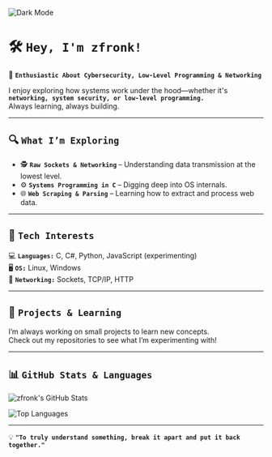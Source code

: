 <!-- Dark Theme Badge -->
![Dark Mode](https://img.shields.io/badge/MODE-DARK-%23000000?style=for-the-badge&logo=github)

# 🛠️ `Hey, I'm zfronk!`

🚀 **`Enthusiastic About Cybersecurity, Low-Level Programming & Networking`**  

I enjoy exploring how systems work under the hood—whether it's **`networking, system security, or low-level programming.`**  
Always learning, always building.  

---

## 🔍 **`What I’m Exploring`**  
- 🕵️ **`Raw Sockets & Networking`** – Understanding data transmission at the lowest level.  
- ⚙️ **`Systems Programming in C`** – Digging deep into OS internals.  
- 🌐 **`Web Scraping & Parsing`** – Learning how to extract and process web data.  

---

## 🧰 **`Tech Interests`**  
💻 **`Languages:`** C, C#, Python, JavaScript (experimenting)  
🖥 **`OS:`** Linux, Windows  
📡 **`Networking:`** Sockets, TCP/IP, HTTP  

---

## 📂 **`Projects & Learning`**  
I’m always working on small projects to learn new concepts.  
Check out my repositories to see what I’m experimenting with!  

---

## 📊 **`GitHub Stats & Languages`**  
![zfronk's GitHub Stats](https://github-readme-stats.vercel.app/api?username=zfronk&show_icons=true&theme=tokyonight)  

![Top Languages](https://github-readme-stats.vercel.app/api/top-langs/?username=zfronk&layout=compact&theme=tokyonight)  

---

💡 **`"To truly understand something, break it apart and put it back together."`**  
